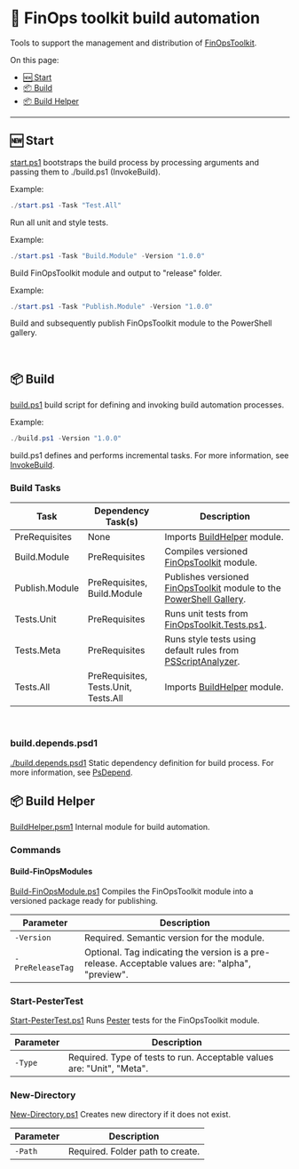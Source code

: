 # 📜 FinOps toolkit build automation

Tools to support the management and distribution of [FinOpsToolkit](.././src/powershell/FinOpsToolkit.psm1).

On this page:

- [🆕 Start](#-start)
- [📦 Build](#-build)
- [📦 Build Helper](#-build-helper)

---

## 🆕 Start

[start.ps1](./start.ps1) bootstraps the build process by processing arguments and passing them to ./build.ps1 (InvokeBuild).

Example:

```powershell
./start.ps1 -Task "Test.All"
```

Run all unit and style tests.

Example:

```powershell
./start.ps1 -Task "Build.Module" -Version "1.0.0"
```

Build FinOpsToolkit module and output to "release" folder.

Example:

```powershell
./start.ps1 -Task "Publish.Module" -Version "1.0.0"
```

Build and subsequently publish FinOpsToolkit module to the PowerShell gallery.

<br>

## 📦 Build

[build.ps1](./build.ps1) build script for defining and invoking build automation processes.

Example:

```powershell
./build.ps1 -Version "1.0.0"
```

build.ps1 defines and performs incremental tasks. For more information, see [InvokeBuild](https://github.com/nightroman/Invoke-Build).

### Build Tasks

| Task           | Dependency Task(s)                   | Description                                                                                                        |
| -------------- | ------------------------------------ |------------------------------------------------------------------------------------------------------------------- |
| PreRequisites  | None                                 | Imports [BuildHelper](./BuildHelper.psm1) module.                                                                  |
| Build.Module   | PreRequisites                        | Compiles versioned [FinOpsToolkit](.././src/powershell/FinOpsToolkit.psm1) module.                                 |
| Publish.Module | PreRequisites, Build.Module          | Publishes versioned [FinOpsToolkit](.././src/powershell/FinOpsToolkit.psm1) module to the [PowerShell Gallery](https://www.powershellgallery.com/).                                                                                                                                        |
| Tests.Unit     | PreRequisites                        | Runs unit tests from [FinOpsToolkit.Tests.ps1](.././src/powershell/Tests/Unit/FinOpsToolkit.Tests.ps1).            |
| Tests.Meta     | PreRequisites                        | Runs style tests using default rules from [PSScriptAnalyzer](https://github.com/PowerShell/PSScriptAnalyzer).      |
| Tests.All      | PreRequisites, Tests.Unit, Tests.All | Imports [BuildHelper](./BuildHelper.psm1) module.                                                                  |

<br>

### build.depends.psd1

[./build.depends.psd1](./build.depends.psd1) Static dependency definition for build process. For more information, see [PsDepend](https://github.com/RamblingCookieMonster/PSDepend).

## 📦 Build Helper

[BuildHelper.psm1](./BuildHelper.psm1) Internal module for build automation.

### Commands

#### Build-FinOpsModules

[Build-FinOpsModule.ps1](./BuildHelper/Build-FinOpsModule.ps1) Compiles the FinOpsToolkit module into a versioned package ready for publishing.

| Parameter        | Description                                                                                       |
| ---------------- | ------------------------------------------------------------------------------------------------- |
| `-Version`       | Required. Semantic version for the module.                                                        |
| `-PreReleaseTag` | Optional. Tag indicating the version is a pre-release. Acceptable values are: "alpha", "preview". |

### Start-PesterTest

[Start-PesterTest.ps1](./BuildHelper/Start-PesterTest.ps1) Runs [Pester](https://pester.dev/) tests for the FinOpsToolkit module.

| Parameter | Description                                                            |
| --------- | -----------------------------------------------------------------------|
| `-Type`   | Required. Type of tests to run. Acceptable values are: "Unit", "Meta". |

### New-Directory

[New-Directory.ps1](./BuildHelper/New-Directory.ps1) Creates new directory if it does not exist.

| Parameter | Description                      |
| --------- | -------------------------------- |
| `-Path`   | Required. Folder path to create. |

<br>
